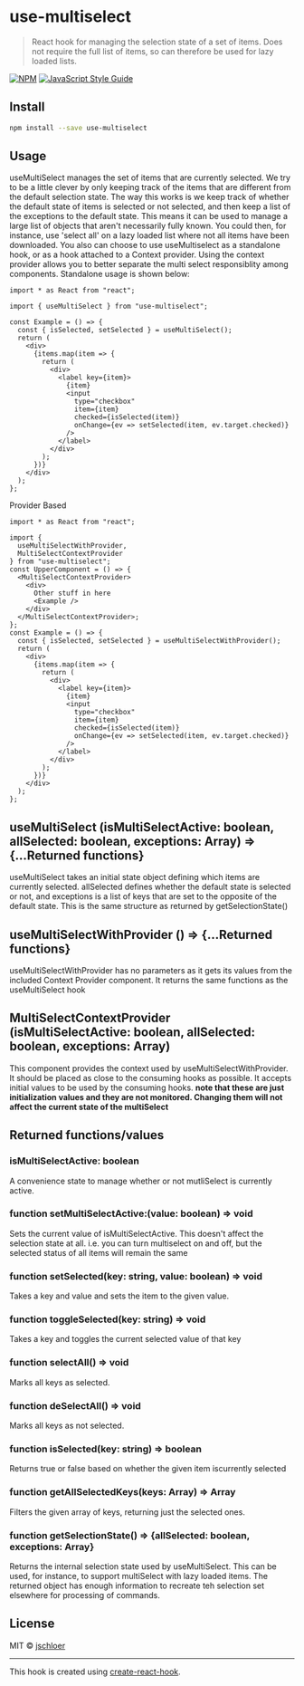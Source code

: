 # use-multiselect

> React hook for managing the selection state of a set of items. Does not require the full list of items, so can therefore be used for lazy loaded lists.

[![NPM](https://img.shields.io/npm/v/use-multiselect.svg)](https://www.npmjs.com/package/use-multiselect) [![JavaScript Style Guide](https://img.shields.io/badge/code_style-standard-brightgreen.svg)](https://standardjs.com)

## Install

```bash
npm install --save use-multiselect
```

## Usage

useMultiSelect manages the set of items that are currently selected. We try to be a little clever by only keeping track of the items that are different from the default selection state. The way this works is we keep track of whether the default state of items is selected or not selected, and then keep a list of the exceptions to the default state. This means it can be used to manage a large list of objects that aren't necessarily fully known. You could then, for instance, use 'select all' on a lazy loaded list where not all items have been downloaded.
You also can choose to use useMultiselect as a standalone hook, or as a hook attached to a Context provider. Using the context provider allows you to better separate the multi select responsiblity among components.
Standalone usage is shown below:

```tsx
import * as React from "react";

import { useMultiSelect } from "use-multiselect";

const Example = () => {
  const { isSelected, setSelected } = useMultiSelect();
  return (
    <div>
      {items.map(item => {
        return (
          <div>
            <label key={item}>
              {item}
              <input
                type="checkbox"
                item={item}
                checked={isSelected(item)}
                onChange={ev => setSelected(item, ev.target.checked)}
              />
            </label>
          </div>
        );
      })}
    </div>
  );
};
```

Provider Based

```tsx
import * as React from "react";

import {
  useMultiSelectWithProvider,
  MultiSelectContextProvider
} from "use-multiselect";
const UpperComponent = () => {
  <MultiSelectContextProvider>
    <div>
      Other stuff in here
      <Example />
    </div>
  </MultiSelectContextProvider>;
};
const Example = () => {
  const { isSelected, setSelected } = useMultiSelectWithProvider();
  return (
    <div>
      {items.map(item => {
        return (
          <div>
            <label key={item}>
              {item}
              <input
                type="checkbox"
                item={item}
                checked={isSelected(item)}
                onChange={ev => setSelected(item, ev.target.checked)}
              />
            </label>
          </div>
        );
      })}
    </div>
  );
};
```

## useMultiSelect (isMultiSelectActive: boolean, allSelected: boolean, exceptions: Array<string>) => {...Returned functions}

useMultiSelect takes an initial state object defining which items are currently selected. allSelected defines whether the default state is selected or not, and exceptions is a list of keys that are set to the opposite of the default state. This is the same structure as returned by getSelectionState()

## useMultiSelectWithProvider () => {...Returned functions}

useMultiSelectWithProvider has no parameters as it gets its values from the included Context Provider component. It returns the same functions as the useMultiSelect hook

## MultiSelectContextProvider (isMultiSelectActive: boolean, allSelected: boolean, exceptions: Array<string>)

This component provides the context used by useMultiSelectWithProvider. It should be placed as close to the consuming hooks as possible. It accepts initial values to be used by the consuming hooks.
**note that these are just initialization values and they are not monitored. Changing them will not affect the current state of the multiSelect**

## Returned functions/values

### isMultiSelectActive: boolean

A convenience state to manage whether or not mutliSelect is currently active.

### function setMultiSelectActive:(value: boolean) => void

Sets the current value of isMultiSelectActive. This doesn't affect the selection state at all. i.e. you can turn multiselect on and off, but the selected status of all items will remain the same

### function setSelected(key: string, value: boolean) => void

Takes a key and value and sets the item to the given value.

### function toggleSelected(key: string) => void

Takes a key and toggles the current selected value of that key

### function selectAll() => void

Marks all keys as selected.

### function deSelectAll() => void

Marks all keys as not selected.

### function isSelected(key: string) => boolean

Returns true or false based on whether the given item iscurrently selected

### function getAllSelectedKeys(keys: Array<string>) => Array<string>

Filters the given array of keys, returning just the selected ones.

### function getSelectionState() => {allSelected: boolean, exceptions: Array<string>}

Returns the internal selection state used by useMultiSelect. This can be used, for instance, to support multiSelect with lazy loaded items. The returned object has enough information to recreate teh selection set elsewhere for processing of commands.

## License

MIT © [jschloer](https://github.com/jschloer)

---

This hook is created using [create-react-hook](https://github.com/hermanya/create-react-hook).
